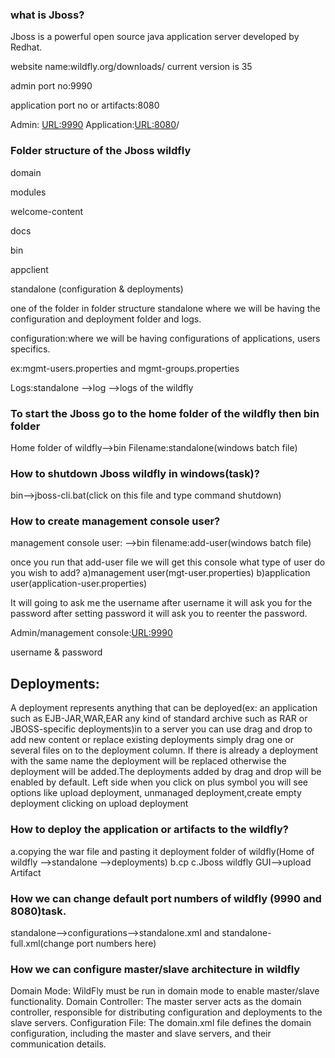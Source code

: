 ### what is Jboss?
Jboss is a powerful open source java application server developed by Redhat.

website name:wildfly.org/downloads/
current version is 35

admin port no:9990

application port no or artifacts:8080

Admin: <URL:9990>
Application:<URL:8080>/<application-name>

### Folder structure of the Jboss wildfly

domain

modules

welcome-content

docs

bin

appclient

standalone (configuration & deployments)

one of the folder in folder structure standalone where we will be having the configuration and deployment folder and logs.

configuration:where we will be having configurations of applications, users specifics.

ex:mgmt-users.properties and mgmt-groups.properties

Logs:standalone -->log -->logs of the wildfly

### To start the Jboss go to the home folder of the wildfly then bin folder

Home folder of wildfly-->bin
Filename:standalone(windows batch file)

### How to shutdown Jboss wildfly in windows(task)?
bin-->jboss-cli.bat(click on this file and type command shutdown)

### How to create management console user?
management console user:
<Home folder of wildfly>-->bin
filename:add-user(windows batch file)

once you run that add-user file we will get this console
what type of user do you wish to add?
a)management user(mgt-user.properties)
b)application user(application-user.properties)



It will going to ask me the username after username it will ask you for the password after setting password it will ask you to reenter the password.

Admin/management console:<URL:9990>

username & password

## Deployments:
A deployment represents anything that can be deployed(ex: an application such as EJB-JAR,WAR,EAR any kind of standard archive such as RAR or JBOSS-specific deployments)in to a server
you can use drag and drop to add new content or replace existing deployments simply drag one or several files on to the deployment column.
If there is already a deployment with the same name the deployment will be replaced otherwise the deployment will be added.The deployments added by drag and drop will be enabled by default.
Left side when you click on plus symbol you will see options like upload deployment, unmanaged deployment,create empty deployment
clicking on upload deployment

### How to deploy the application or artifacts to the wildfly?
a.copying the war file and pasting it deployment folder of wildfly(Home of wildfly -->standalone -->deployments)
b.cp <artifact sourcepath> <destination of deployments of wildfly>
c.Jboss wildfly GUI-->upload Artifact

### How we can change default port numbers of wildfly (9990 and 8080)task.
standalone-->configurations-->standalone.xml and standalone-full.xml(change port numbers here)

### How we can configure master/slave architecture in wildfly
Domain Mode: WildFly must be run in domain mode to enable master/slave functionality. 
Domain Controller: The master server acts as the domain controller, responsible for distributing configuration and deployments to the slave servers. 
Configuration File: The domain.xml file defines the domain configuration, including the master and slave servers, and their communication details. 